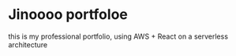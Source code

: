 # Jinoooo portfoloe
this is my professional portfolio, using AWS + React on a serverless architecture
